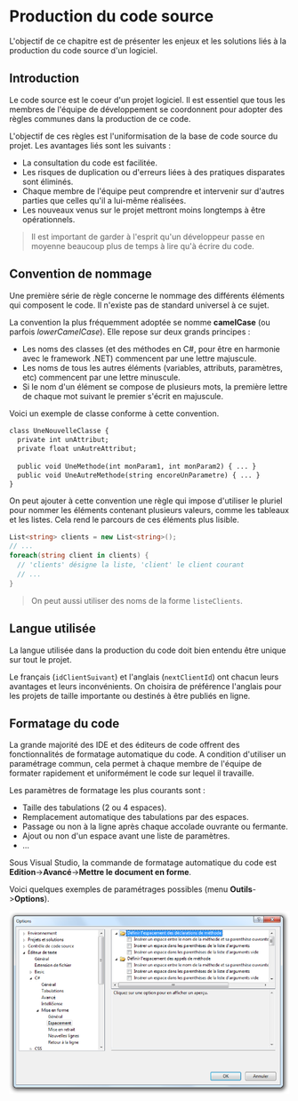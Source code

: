 # Production du code source

L'objectif de ce chapitre est de présenter les enjeux et les solutions liés à la production du code source d'un logiciel.

## Introduction

Le code source est le coeur d'un projet logiciel. Il est essentiel que tous les membres de l'équipe de développement se coordonnent pour adopter des règles communes dans la production de ce code. 

L'objectif de ces règles est l'uniformisation de la base de code source du projet. Les avantages liés sont les suivants : 

* La consultation du code est facilitée.
* Les risques de duplication ou d'erreurs liées à des pratiques disparates sont éliminés.
* Chaque membre de l'équipe peut comprendre et intervenir sur d'autres parties que celles qu'il a lui-même réalisées. 
* Les nouveaux venus sur le projet mettront moins longtemps à être opérationnels.

> Il est important de garder à l'esprit qu'un développeur passe en moyenne beaucoup plus de temps à lire qu'à écrire du code.

## Convention de nommage

Une première série de règle concerne le nommage des différents éléments qui composent le code. Il n'existe pas de standard universel à ce sujet.

La convention la plus fréquemment adoptée se nomme **camelCase** (ou parfois *lowerCamelCase*). Elle repose sur deux grands principes :

* Les noms des classes (et des méthodes en C#, pour être en harmonie avec le framework .NET) commencent par une lettre majuscule.
* Les noms de tous les autres éléments (variables, attributs, paramètres, etc) commencent par une lettre minuscule.
* Si le nom d'un élément se compose de plusieurs mots, la première lettre de chaque mot suivant le premier s'écrit en majuscule.

Voici un exemple de classe conforme à cette convention.

```Csharp
class UneNouvelleClasse {
  private int unAttribut;
  private float unAutreAttribut;
  
  public void UneMethode(int monParam1, int monParam2) { ... }
  public void UneAutreMethode(string encoreUnParametre) { ... }
}
```

On peut ajouter à cette convention une règle qui impose d'utiliser le pluriel pour nommer les éléments contenant plusieurs valeurs, comme les tableaux et les listes. Cela rend le parcours de ces éléments plus lisible.

```csharp
List<string> clients = new List<string>();
// ...
foreach(string client in clients) {
  // 'clients' désigne la liste, 'client' le client courant
  // ...
}
```

> On peut aussi utiliser des noms de la forme `listeClients`.

## Langue utilisée

La langue utilisée dans la production du code doit bien entendu être unique sur tout le projet. 

Le français (`idClientSuivant`) et l'anglais (`nextClientId`) ont chacun leurs avantages et leurs inconvénients. On choisira de préférence l'anglais pour les projets de taille importante ou destinés à être publiés en ligne.

## Formatage du code

La grande majorité des IDE et des éditeurs de code offrent des fonctionnalités de formatage automatique du code. A condition d'utiliser un paramétrage commun, cela permet à chaque membre de l'équipe de formater rapidement et uniformément le code sur lequel il travaille.

Les paramètres de formatage les plus courants sont :
* Taille des tabulations (2 ou 4 espaces).
* Remplacement automatique des tabulations par des espaces.
* Passage ou non à la ligne après chaque accolade ouvrante ou fermante.
* Ajout ou non d'un espace avant une liste de paramètres.
* ...

Sous Visual Studio, la commande de formatage automatique du code est **Edition**->**Avancé**->**Mettre le document en forme**. 

Voici quelques exemples de paramétrages possibles (menu **Outils**->**Options**).

![](../images/vs2010-code-format.png)